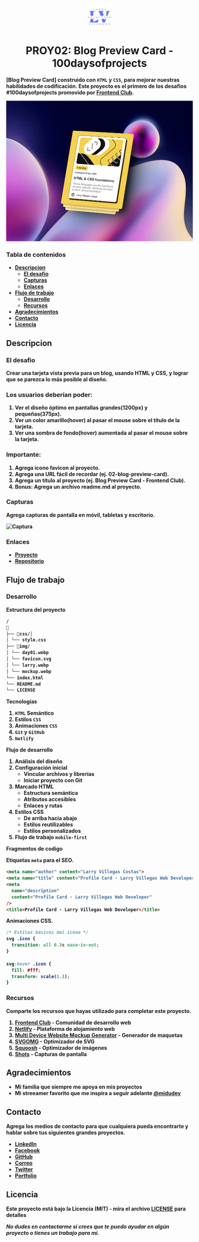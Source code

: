 <div align="center" style="text-align: center">
<img src = "./images/logo.webp" height="64" width="auto">
  <h1><b>PROY02: Blog Preview Card - 100daysofprojects<b></h1>
</div>

[Blog Preview Card] construido con `HTML` y `CSS`, para mejorar nuestras habilidades de codificación. Este proyecto es el primero de los desafios #100daysofprojects promovido por [Frontend Club](https://www.facebook.com/frontendclubfb).

![Screenshot](images/day02.webp)

### Tabla de contenidos

- [Descripcion](#descripcion)
  - [El desafio](#el-desafio)
  - [Capturas](#capturas)
  - [Enlaces](#enlaces)
- [Flujo de trabajo](#flujo-de-trabajo)
  - [Desarrollo](#desarrollo)
  - [Recursos](#recursos)
- [Agradecimientos](#agradecimientos)
- [Contacto](#contacto)
- [Licencia](#licencia)

## Descripcion

### El desafio

Crear una tarjeta vista previa para un blog, usando HTML y CSS, y lograr que se parezca lo más posible al diseño.

### Los usuarios deberían poder:

1. Ver el diseño óptimo en pantallas grandes(1200px) y pequeñas(375px).
2. Ver un color amarillo(hover) al pasar el mouse sobre el título de la tarjeta.
3. Ver una sombra de fondo(hover) aumentada al pasar el mouse sobre la tarjeta.

### Importante:

1. Agrega icono favicon al proyecto.
2. Agrega una URL fácil de recordar (ej. 02-blog-preview-card).
3. Agrega un título al proyecto (ej. Blog Preview Card - Frontend Club).
4. **Bonus**: Agrega un archivo readme.md al proyecto.


### Capturas

Agrega capturas de pantalla en móvil, tabletas y escritorio.

![Captura](./img/mockup.webp)


### Enlaces

- [Proyecto](https://01-profile-card-larry.netlify.app/)
- [Repositorio](https://github.com/LarryIVC/100_days_of_projects_day1)

## Flujo de trabajo

### Desarrollo

**Estructura del proyecto**

```txt
/
📂
├── 📂css/│ 
│ └── style.css
├── 📂img/
│ └── day01.webp
│ └── favicon.svg
│ └── larry.webp
│ └── mockup.webp
└── index.html
└── README.md
└── LICENSE
```

**Tecnologías**

1. `HTML` Semántico
2. Estilos `CSS`
3. Animaciones `CSS`
4. `Git` y `GitHub`
5. `Netlify`

**Flujo de desarrollo**

1. Análisis del diseño
2. Configuración inicial
   - Vincular archivos y librerías
   - Iniciar proyecto con Git
3. Marcado HTML
   - Estructura semántica
   - Atributos accesibles
   - Enlaces y rutas
4. Estilos CSS
   - De arriba hacia abajo
   - Estilos reutilizables
   - Estilos personalizados
5. Flujo de trabajo `mobile-first`

**Fragmentos de codigo**

Etiquetas `meta` para el SEO.

```html
<meta name="author" content="Larry Villegas Costas">
<meta name="title" content="Profile Card - Larry Villegas Web Developer">
<meta
  name="description"
  content="Profile Card - Larry Villegas Web Developer"
/>
<title>Profile Card - Larry Villegas Web Developer</title>
```

Animaciones CSS.

```css
/* Estilos básicos del icono */
svg .icon {
  transition: all 0.3s ease-in-out;
}

svg:hover .icon {
  fill: #fff;
  transform: scale(1.1);
}
```

### Recursos

Comparte los recursos que hayas utilizado para completar este proyecto.

1. [Frontend Club](https://www.facebook.com/frontendclubfb) - Comunidad de desarrollo web
2. [Netlify](https://www.netlify.com/) - Plataforma de alojamiento web
3. [Multi Device Website Mockup Generator](https://techsini.com/multi-mockup/index.php) - Generador de maquetas
4. [SVGOMG](https://jakearchibald.github.io/svgomg/) - Optimizador de SVG
5. [Squoosh](https://squoosh.app/) - Optimizador de imágenes
6. [Shots](https://shots.so/) - Capturas de pantalla

## Agradecimientos

- Mi familia que siempre me apoya en mis proyectos
- Mi streeamer favorito que me inspira a seguir adelante [@midudev](https://www.twitch.tv/midudev)

## Contacto

Agrega los medios de contacto para que cualquiera pueda encontrarte y hablar sobre tus siguientes grandes proyectos.

- [LinkedIn](https://www.linkedin.com/in/larryvillegascostas/)
- [Facebook](https://www.facebook.com/profile.php?id=1201373751)
- [GitHub](https://github.com/LarryIVC)
- [Correo](mailto:larry_villegas@hotmail.com)
- [Twitter](https://twitter.com/LarryVillegas)
- [Portfolio](https://portfolio-larry.netlify.app/)

## Licencia

Este proyecto está bajo la Licencia (MIT) - mira el archivo [LICENSE](LICENSE) para detalles

*No dudes en contactarme si crees que te puedo ayudar en algún proyecto o tienes un trabajo para mi.*
